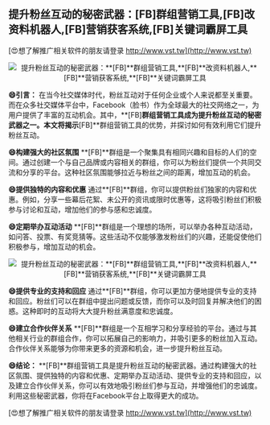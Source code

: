 ## **提升粉丝互动的秘密武器：**[FB]**群组营销工具,**[FB]**改资料机器人,**[FB]**营销获客系统,**[FB]**关键词霸屏工具**

[😍想了解推广相关软件的朋友请登录 http://www.vst.tw](http://www.vst.tw)

 <center><img src="https://vst.tw/MP4/tuiguang/png/8.png" alt="提升粉丝互动的秘密武器：**[FB]**群组营销工具,**[FB]**改资料机器人,**[FB]**营销获客系统,**[FB]**关键词霸屏工具"></center>

**😄引言：**
在当今社交媒体时代，粉丝互动对于任何企业或个人来说都至关重要。而在众多社交媒体平台中，Facebook（脸书）作为全球最大的社交网络之一，为用户提供了丰富的互动机会。其中，**[FB]**群组营销工具成为提升粉丝互动的秘密武器之一。本文将揭示**[FB]**群组营销工具的优势，并探讨如何有效利用它们提升粉丝互动。

**😄构建强大的社区氛围**
**[FB]**群组是一个聚集具有相同兴趣和目标的人们的空间。通过创建一个与自己品牌或内容相关的群组，你可以为粉丝们提供一个共同交流和分享的平台。这种社区氛围能够拉近与粉丝之间的距离，增加互动的机会。

**😄提供独特的内容和优惠**
通过**[FB]**群组，你可以提供粉丝们独家的内容和优惠。例如，分享一些幕后花絮、未公开的资讯或限时优惠等，这将吸引粉丝们积极参与讨论和互动，增加他们的参与感和忠诚度。

**😄定期举办互动活动**
**[FB]**群组是一个理想的场所，可以举办各种互动活动，如问答、投票、有奖竞猜等。这些活动不仅能够激发粉丝们的兴趣，还能促使他们积极参与，增加互动的机会。

 <center><img src="https://vst.tw/MP4/tuiguang/png/1.png" alt="提升粉丝互动的秘密武器：**[FB]**群组营销工具,**[FB]**改资料机器人,**[FB]**营销获客系统,**[FB]**关键词霸屏工具"></center>

**😄提供专业的支持和回应**
通过**[FB]**群组，你可以更加方便地提供专业的支持和回应。粉丝们可以在群组中提出问题或反馈，而你可以及时回复并解决他们的困惑。这种即时的互动将大大提升粉丝满意度和忠诚度。

**😄建立合作伙伴关系**
**[FB]**群组是一个互相学习和分享经验的平台。通过与其他相关行业的群组合作，你可以拓展自己的影响力，并吸引更多的粉丝加入互动。合作伙伴关系能够为你带来更多的资源和机会，进一步提升粉丝互动。

**😄结论：**
**[FB]**群组营销工具是提升粉丝互动的秘密武器。通过构建强大的社区氛围、提供独特的内容和优惠、定期举办互动活动、提供专业的支持和回应，以及建立合作伙伴关系，你可以有效地吸引粉丝们参与互动，并增强他们的忠诚度。利用这些秘密武器，你将在Facebook平台上取得更大的成功。

[😍想了解推广相关软件的朋友请登录 http://www.vst.tw](http://www.vst.tw)



